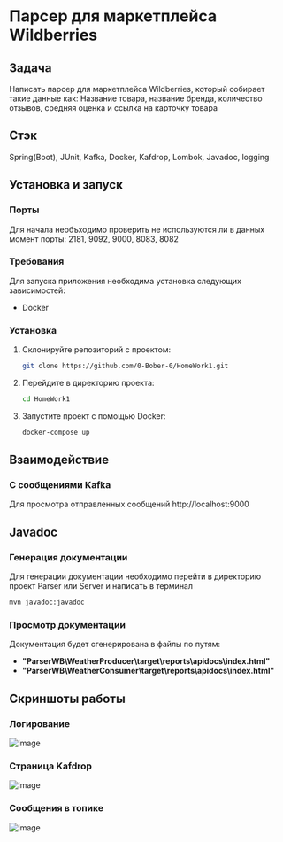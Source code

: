 # Парсер для маркетплейса Wildberries

## Задача
Написать парсер для маркетплейса Wildberries, который собирает такие данные как: Название товара, название бренда, количество отзывов, средняя оценка и ссылка на карточку товара

## Стэк
Spring(Boot), JUnit, Kafka, Docker, Kafdrop, Lombok, Javadoc, logging

## Установка и запуск
### Порты
Для начала необъходимо проверить не используются ли в данных момент порты: 2181, 9092, 9000, 8083, 8082
### Требования
Для запуска приложения необходима установка следующих зависимостей:
- Docker 

### Установка
1. Склонируйте репозиторий с проектом:
    ```bash
    git clone https://github.com/0-Bober-0/HomeWork1.git
    ```
2. Перейдите в директорию проекта:
    ```bash
    cd HomeWork1
    ```
3. Запустите проект с помощью Docker:
   ```bash
   docker-compose up
    ```
## Взаимодействие

### С сообщениями Kafka
Для просмотра отправленных сообщений http://localhost:9000

## Javadoc
### Генерация документации
Для генерации документации необходимо перейти в директорию проект Parser или Server и написать в терминал
   ```bash
   mvn javadoc:javadoc  
   ```
### Просмотр документации
Документация будет сгенерирована в файлы по путям: 
- **"ParserWB\WeatherProducer\target\reports\apidocs\index.html"**
- **"ParserWB\WeatherConsumer\target\reports\apidocs\index.html"**

## Скриншоты работы

### Логирование
![image](https://github.com/user-attachments/assets/3f30086f-78c6-4f99-930b-4e937dc8bfa8)

### Страница Kafdrop
![image](https://github.com/user-attachments/assets/41bc8253-f081-4b3e-8651-e8eef58bb800)


### Сообщения в топике

![image](https://github.com/user-attachments/assets/c064d1df-85f2-46aa-b9ba-1f4bff24a893)

